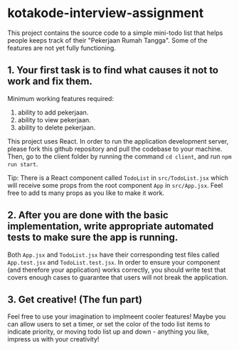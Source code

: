 # kotakode-interview-assignment

This project contains the source code to a simple mini-todo list that helps people keeps track of their "Pekerjaan Rumah Tangga". Some of the features are not yet fully functioning. 

## 1. Your first task is to find what causes it not to work and fix them.

Minimum working features required:
1. ability to add pekerjaan.
2. ability to view pekerjaan.
3. ability to delete pekerjaan.

This project uses React. In order to run the application development server, please fork this github repository and pull the codebase to your machine. Then, go to the client folder by running the command `cd client`, and run `npm run start`.

Tip: There is a React component called `TodoList` in `src/TodoList.jsx` which will receive some props from the root component `App` in `src/App.jsx`. Feel free to add ts many props as you like to make it work.

## 2. After you are done with the basic implementation, write appropriate automated tests to make sure the app is running.

Both `App.jsx` and `TodoList.jsx` have their corresponding test files called `App.test.jsx` and `TodoList.test.jsx`. In order to ensure your component (and therefore your application) works correctly, you should write test that covers enough cases to guarantee that users will not break the application.

## 3. Get creative! (The fun part)

Feel free to use your imagination to implmeent cooler features! Maybe you can allow users to set a timer, or set the color of the todo list items to indicate priority, or moving todo list up and down - anything you like, impress us with your creativity!
